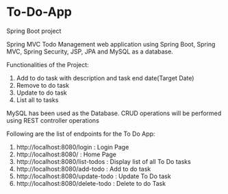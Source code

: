 # To-Do-App
Spring Boot project

Spring MVC Todo Management web application using Spring Boot, Spring MVC, Spring Security, JSP, JPA and MySQL as a database.

Functionalities of the Project:

1) Add to do task with description and task end date(Target Date)
2) Remove to do task
3) Update to do task
4) List all to tasks

MySQL has been used as the Database. CRUD operations will be performed using REST controller operations

Following are the list of endpoints for the To Do App:

1) http://localhost:8080/login : Login Page 
2) http://localhost:8080/ : Home Page
3) http://localhost:8080/list-todos : Display list of all To Do tasks
4) http://localhost:8080/add-todo : Add to do task
5) http://localhost:8080/update-todo : Update To Do task
6) http://localhost:8080/delete-todo : Delete to do Task
